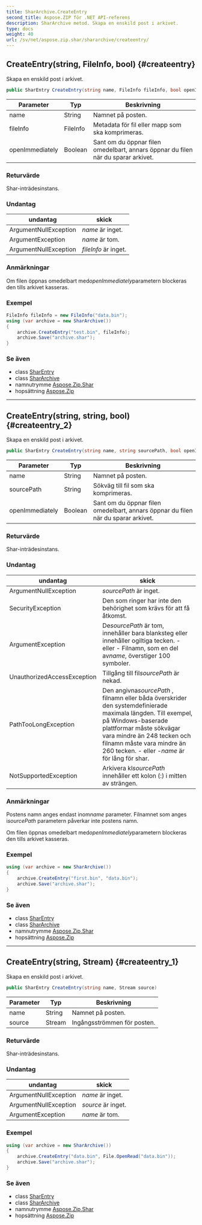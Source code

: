 ```yaml
---
title: SharArchive.CreateEntry
second_title: Aspose.ZIP för .NET API-referens
description: SharArchive metod. Skapa en enskild post i arkivet.
type: docs
weight: 40
url: /sv/net/aspose.zip.shar/shararchive/createentry/
---
```

## CreateEntry(string, FileInfo, bool) {#createentry}

Skapa en enskild post i arkivet.

```csharp
public SharEntry CreateEntry(string name, FileInfo fileInfo, bool openImmediately = false)
```

| Parameter | Typ | Beskrivning |
| --- | --- | --- |
| name | String | Namnet på posten. |
| fileInfo | FileInfo | Metadata för fil eller mapp som ska komprimeras. |
| openImmediately | Boolean | Sant om du öppnar filen omedelbart, annars öppnar du filen när du sparar arkivet. |

### Returvärde

Shar-inträdesinstans.

### Undantag

| undantag | skick |
| --- | --- |
| ArgumentNullException | *name* är inget. |
| ArgumentException | *name* är tom. |
| ArgumentNullException | *fileInfo* är inget. |

### Anmärkningar

Om filen öppnas omedelbart med*openImmediately*parametern blockeras den tills arkivet kasseras.

### Exempel

```csharp
FileInfo fileInfo = new FileInfo("data.bin");
using (var archive = new SharArchive())
{
    archive.CreateEntry("test.bin", fileInfo);
    archive.Save("archive.shar");
}
```

### Se även

* class [SharEntry](../../sharentry/)
* class [SharArchive](../)
* namnutrymme [Aspose.Zip.Shar](../../shararchive/)
* hopsättning [Aspose.Zip](../../../)

---

## CreateEntry(string, string, bool) {#createentry_2}

Skapa en enskild post i arkivet.

```csharp
public SharEntry CreateEntry(string name, string sourcePath, bool openImmediately = false)
```

| Parameter | Typ | Beskrivning |
| --- | --- | --- |
| name | String | Namnet på posten. |
| sourcePath | String | Sökväg till fil som ska komprimeras. |
| openImmediately | Boolean | Sant om du öppnar filen omedelbart, annars öppnar du filen när du sparar arkivet. |

### Returvärde

Shar-inträdesinstans.

### Undantag

| undantag | skick |
| --- | --- |
| ArgumentNullException | *sourcePath* är inget. |
| SecurityException | Den som ringer har inte den behörighet som krävs för att få åtkomst. |
| ArgumentException | De*sourcePath* är tom, innehåller bara blanksteg eller innehåller ogiltiga tecken. - eller - Filnamn, som en del av*name*, överstiger 100 symboler. |
| UnauthorizedAccessException | Tillgång till fil*sourcePath* är nekad. |
| PathTooLongException | Den angivna*sourcePath* , filnamn eller båda överskrider den systemdefinierade maximala längden. Till exempel, på Windows-baserade plattformar måste sökvägar vara mindre än 248 tecken och filnamn måste vara mindre än 260 tecken. - eller -*name* är för lång för shar. |
| NotSupportedException | Arkivera kl*sourcePath* innehåller ett kolon (:) i mitten av strängen. |

### Anmärkningar

Postens namn anges endast inom*name* parameter. Filnamnet som anges i*sourcePath* parametern påverkar inte postens namn.

Om filen öppnas omedelbart med*openImmediately*parametern blockeras den tills arkivet kasseras.

### Exempel

```csharp
using (var archive = new SharArchive())
{
    archive.CreateEntry("first.bin", "data.bin");
    archive.Save("archive.shar");
}
```

### Se även

* class [SharEntry](../../sharentry/)
* class [SharArchive](../)
* namnutrymme [Aspose.Zip.Shar](../../shararchive/)
* hopsättning [Aspose.Zip](../../../)

---

## CreateEntry(string, Stream) {#createentry_1}

Skapa en enskild post i arkivet.

```csharp
public SharEntry CreateEntry(string name, Stream source)
```

| Parameter | Typ | Beskrivning |
| --- | --- | --- |
| name | String | Namnet på posten. |
| source | Stream | Ingångsströmmen för posten. |

### Returvärde

Shar-inträdesinstans.

### Undantag

| undantag | skick |
| --- | --- |
| ArgumentNullException | *name* är inget. |
| ArgumentNullException | *source* är inget. |
| ArgumentException | *name* är tom. |

### Exempel

```csharp
using (var archive = new SharArchive())
{
    archive.CreateEntry("data.bin", File.OpenRead("data.bin"));
    archive.Save("archive.shar");
}
```

### Se även

* class [SharEntry](../../sharentry/)
* class [SharArchive](../)
* namnutrymme [Aspose.Zip.Shar](../../shararchive/)
* hopsättning [Aspose.Zip](../../../)


